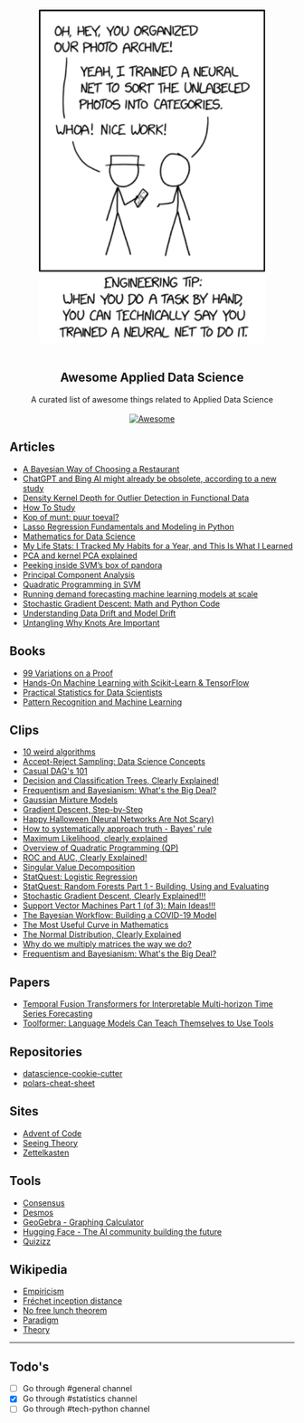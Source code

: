 <p align="center">
  <br>
  <img width="400" src="./images/xkcd.png" alt="great joke">
  <br>
  <br>
</p>

<h2 align='center'>Awesome Applied Data Science</h2>

<p align='center'>
  A curated list of awesome things related to Applied Data Science
  <br>
  <br>
  <a href='https://github.com/sindresorhus/awesome'>
    <img src='https://cdn.rawgit.com/sindresorhus/awesome/d7305f38d29fed78fa85652e3a63e154dd8e8829/media/badge.svg' alt='Awesome'>
  </a>
</p>

## Articles

- [A Bayesian Way of Choosing a Restaurant](https://towardsdatascience.com/a-bayesian-way-of-choosing-a-restaurant-87905a745854)
- [ChatGPT and Bing AI might already be obsolete, according to a new study](https://www.windowscentral.com/software-apps/chatgpt-and-bing-ai-might-already-be-obsolete-according-to-new-study)
- [Density Kernel Depth for Outlier Detection in Functional Data](https://www.kdnuggets.com/density-kernel-depth-for-outlier-detection-in-functional-data)
- [How To Study](https://cse.buffalo.edu/~rapaport/howtostudy.html)
- [Kop of munt: puur toeval?](https://www.uva.nl/content/nieuws/nieuwsberichten/2023/10/kop-of-munt-puur-toeval.html)
- [Lasso Regression Fundamentals and Modeling in Python](https://medium.com/analytics-vidhya/lasso-regression-fundamentals-and-modeling-in-python-ad8251a636cd)
- [Mathematics for Data Science](https://towardsdatascience.com/mathematics-for-data-science-e53939ee8306)
- [My Life Stats: I Tracked My Habits for a Year, and This Is What I Learned](https://towardsdatascience.com/my-life-stats-i-tracked-my-habits-for-a-year-and-this-is-what-i-learned-4f9c3d374889)
- [PCA and kernel PCA explained](https://nirpyresearch.com/pca-kernel-pca-explained/)
- [Peeking inside SVM’s box of pandora](https://tijsvandervelden.medium.com/peeking-inside-svms-box-of-pandora-b67108668124)
- [Principal Component Analysis](https://medium.com/@denizgunay/principal-component-analysis-pca-d8edf2bb6620)
- [Quadratic Programming in SVM](https://tijsvandervelden.medium.com/quadratic-programming-in-svm-9247aafa4054)
- [Running demand forecasting machine learning models at scale](https://blog.picnic.nl/running-demand-forecasting-machine-learning-models-at-scale-bd058c9d4aa7)
- [Stochastic Gradient Descent: Math and Python Code](https://towardsdatascience.com/stochastic-gradient-descent-math-and-python-code-35b5e66d6f79)
- [Understanding Data Drift and Model Drift](https://www.datacamp.com/tutorial/understanding-data-drift-model-drift)
- [Untangling Why Knots Are Important](https://www.quantamagazine.org/why-knots-matter-in-math-and-science-20220406/)

## Books

- [99 Variations on a Proof](https://press.princeton.edu/books/hardcover/9780691158839/99-variations-on-a-proof)
- [Hands-On Machine Learning with Scikit-Learn & TensorFlow](https://github.com/yanshengjia/ml-road/blob/master/resources/Hands%20On%20Machine%20Learning%20with%20Scikit%20Learn%20and%20TensorFlow.pdf)
- [Practical Statistics for Data Scientists](https://github.com/Chandra0505/Data-Science-Resources/blob/master/machine-learning/Practical%20Statistics%20for%20Data%20Scientists.pdf)
- [Pattern Recognition and Machine Learning](https://www.microsoft.com/en-us/research/people/cmbishop/prml-book/)

## Clips

- [10 weird algorithms](https://www.youtube.com/watch?v=SmyPTnlqhlk)
- [Accept-Reject Sampling: Data Science Concepts](https://youtu.be/OXDqjdVVePY?si=lzSzeB5kglWltU4T)
- [Casual DAG's 101](https://www.youtube.com/watch?v=vZdNrKyd4xI&ab_channel=EllieMurray)
- [Decision and Classification Trees, Clearly Explained!](https://www.youtube.com/watch?v=_L39rN6gz7Y&list=PLblh5JKOoLUKAtDViTvRGFpphEc24M-QH)
- [Frequentism and Bayesianism: What's the Big Deal?](https://www.youtube.com/watch?v=KhAUfqhLakw)
- [Gaussian Mixture Models](https://www.youtube.com/watch?v=q71Niz856KE)
- [Gradient Descent, Step-by-Step](https://youtu.be/sDv4f4s2SB8?si=1mrwpcyclVFssxq5)
- [Happy Halloween (Neural Networks Are Not Scary)](https://www.youtube.com/watch?v=zxagGtF9MeU&list=PLblh5JKOoLUIxGDQs4LFFD--41Vzf-ME1)
- [How to systematically approach truth - Bayes' rule](https://www.youtube.com/watch?v=4hHA-oqpNig)
- [Maximum Likelihood, clearly explained](https://www.youtube.com/watch?app=desktop&v=XepXtl9YKwc)
- [Overview of Quadratic Programming (QP)](https://youtu.be/GZb9647X8sg?si=oyfHcEl-EssIHOMN)
- [ROC and AUC, Clearly Explained!](https://youtu.be/4jRBRDbJemM?si=HznskAI5D01_KJuh)
- [Singular Value Decomposition](https://www.youtube.com/watch?v=rYz83XPxiZo)
- [StatQuest: Logistic Regression](https://www.youtube.com/watch?v=yIYKR4sgzI8&list=PLblh5JKOoLUKxzEP5HA2d-Li7IJkHfXSe)
- [StatQuest: Random Forests Part 1 - Building, Using and Evaluating](https://www.youtube.com/watch?v=J4Wdy0Wc_xQ&list=PLblh5JKOoLUIE96dI3U7oxHaCAbZgfhHk)
- [Stochastic Gradient Descent, Clearly Explained!!!](https://www.youtube.com/watch?v=vMh0zPT0tLI)
- [Support Vector Machines Part 1 (of 3): Main Ideas!!!](https://www.youtube.com/watch?v=efR1C6CvhmE&list=PLblh5JKOoLUL3IJ4-yor0HzkqDQ3JmJkc)
- [The Bayesian Workflow: Building a COVID-19 Model](https://www.youtube.com/watch?v=ZxR3mw-Znzc&feature=youtu.be)
- [The Most Useful Curve in Mathematics](https://youtu.be/OjIwCOevUew?si=f7ZqDIy96lVU5z_x)
- [The Normal Distribution, Clearly Explained](https://www.youtube.com/watch?v=rzFX5NWojp0)
- [Why do we multiply matrices the way we do?](https://www.youtube.com/watch?v=cc1ivDlZ71U)
- [Frequentism and Bayesianism: What's the Big Deal?](https://www.youtube.com/watch?v=KhAUfqhLakw)

## Papers

- [Temporal Fusion Transformers for Interpretable Multi-horizon Time Series Forecasting](https://arxiv.org/pdf/1912.09363.pdf)
- [Toolformer: Language Models Can Teach Themselves to Use Tools](https://arxiv.org/pdf/2302.04761.pdf)

## Repositories

- [datascience-cookie-cutter](https://github.com/raoulg/datascience-cookiecutter)
- [polars-cheat-sheet](https://github.com/FranzDiebold/polars-cheat-sheet)

## Sites

- [Advent of Code](https://adventofcode.com/)
- [Seeing Theory](https://seeing-theory.brown.edu/)
- [Zettelkasten](https://zettelkasten.de/)

## Tools

- [Consensus](https://chat.openai.com/g/g-bo0FiWLY7-consensus)
- [Desmos](https://www.desmos.com/calculator)
- [GeoGebra - Graphing Calculator](https://www.geogebra.org/graphing?lang=en)
- [Hugging Face - The AI community building the future](https://huggingface.co/)
- [Quizizz](https://quizizz.com/admin/quiz/58e3b327442d5ea61e159d49/discrete-probability-distributions?fromSearch=true&source=)

## Wikipedia

- [Empiricism](https://en.m.wikipedia.org/wiki/Empiricism)
- [Fréchet inception distance](https://en.wikipedia.org/wiki/Fr%C3%A9chet_inception_distance)
- [No free lunch theorem](https://en.wikipedia.org/wiki/No_free_lunch_theorem)
- [Paradigm](https://en.m.wikipedia.org/wiki/Paradigm)
- [Theory](https://en.m.wikipedia.org/wiki/Theory)

---

## Todo's

- [ ] Go through #general channel
- [x] Go through #statistics channel
- [ ] Go through #tech-python channel
